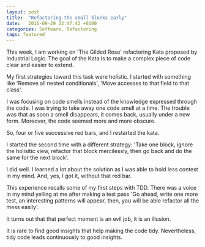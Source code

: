 ```yaml
---
layout: post
title:  "Refactoring the small blocks early"
date:   2016-09-29 22:47:43 +0100
categories: Software, Refactoring
tags: featured
---
```


This week, I am working on 'The Gilded Rose' refactoring Kata proposed by Industrial Logic.
The goal of the Kata is to make a complex piece of code clear and easier to extend.

My first strategies toward this task were holistic.
I started with something like
'Remove all nested conditionals', 'Move accesses to that field to that class'.

I was focusing on code smells instead of the knowledge expressed through the code.
I was trying to take away one code smell at a time.
The trouble was that as soon a smell disappears, it comes back, usually under a new form.
Moreover, the code seemed more and more obscure.

So, four or five successive red bars, and I restarted the kata.

I started the second time with a different strategy:
'Take one block, ignore the holisitic view,
refactor that block mercilessly,
then go back and do the same for the next block'.

I did well.
I learned a lot about the solution as I was able to hold less context in my mind.
And, yes, I got it, without that red bar.

This experience recalls some of my first steps with TDD.
There was a voice in my mind yelling at me after making a test pass
'Go ahead, write one more test, an interesting patterns will appear,
then, you will be able refactor all the mess easily'.

It turns out that that perfect moment is an evil job, it is an illusion.

It is rare to find good insights that help making the code tidy.
Nevertheless, tidy code leads continuously to good insights.
